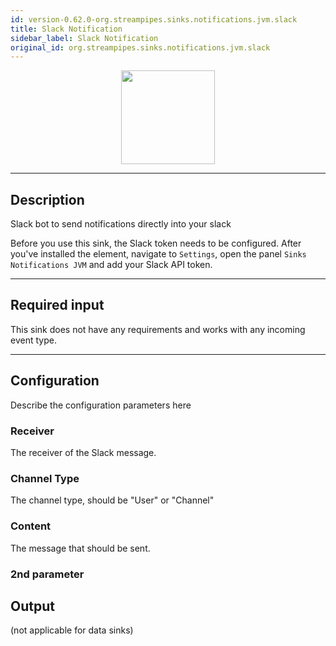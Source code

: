 ```yaml
---
id: version-0.62.0-org.streampipes.sinks.notifications.jvm.slack
title: Slack Notification
sidebar_label: Slack Notification
original_id: org.streampipes.sinks.notifications.jvm.slack
---
```




<p align="center"> 
    <img src="/docs/img/pipeline-elements/org.streampipes.sinks.notifications.jvm.slack/icon.png" width="150px;" class="pe-image-documentation"/>
</p>

***

## Description

Slack bot to send notifications directly into your slack

Before you use this sink, the Slack token needs to be configured.
After you've installed the element, navigate to ``Settings``, open the panel ``Sinks Notifications JVM`` and add your
Slack API token.
***

## Required input

This sink does not have any requirements and works with any incoming event type.

***

## Configuration

Describe the configuration parameters here

### Receiver

The receiver of the Slack message.

### Channel Type

The channel type, should be "User" or "Channel"

### Content

The message that should be sent.

### 2nd parameter

## Output

(not applicable for data sinks)
